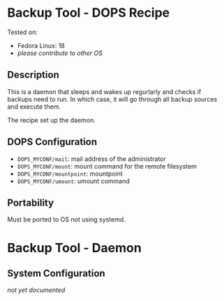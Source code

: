 Backup Tool - DOPS Recipe
=========================

Tested on:

- Fedora Linux: 18
- *please contribute to other OS*

Description
-----------

This is a daemon that sleeps and wakes up regurlarly and checks if backups need
to run. In which case, it will go through all backup sources and execute them.

The recipe set up the daemon.

DOPS Configuration
------------------

- `DOPS_MYCONF/mail`: mail address of the administrator
- `DOPS_MYCONF/mount`: mount command for the remote filesystem
- `DOPS_MYCONF/mountpoint`: mountpoint
- `DOPS_MYCONF/umount`: umount command

Portability
-----------

Must be ported to OS not using systemd.

Backup Tool - Daemon
====================

System Configuration
--------------------

*not yet documented*

